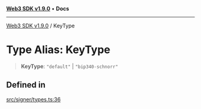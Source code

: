 [**Web3 SDK v1.9.0**](../README.md) • **Docs**

***

[Web3 SDK v1.9.0](../globals.md) / KeyType

# Type Alias: KeyType

> **KeyType**: `"default"` \| `"bip340-schnorr"`

## Defined in

[src/signer/types.ts:36](https://github.com/Mystic-Nayy/alephium-web3/blob/c1afd789a197ce5fe21f08c2965942090157c33d/packages/web3/src/signer/types.ts#L36)

